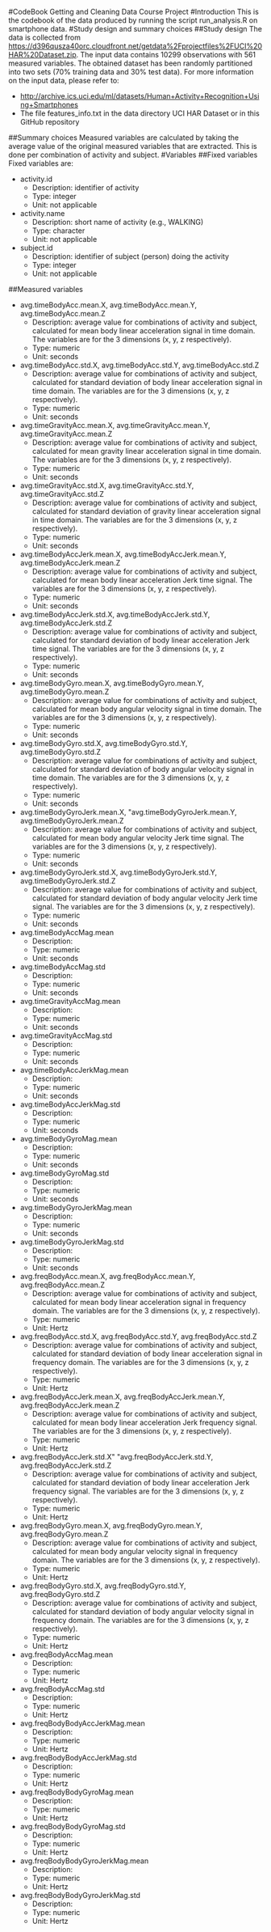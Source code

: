 #CodeBook Getting and Cleaning Data Course Project
#Introduction
This is the codebook of the data produced by running the script run_analysis.R on smartphone data. 
#Study design and summary choices
##Study design
The data is collected from https://d396qusza40orc.cloudfront.net/getdata%2Fprojectfiles%2FUCI%20HAR%20Dataset.zip.
The input data contains 10299 observations with 561 measured variables. The obtained dataset has been randomly partitioned into two sets (70% training data and 30% test data).
For more information on the input data, please refer to:
* http://archive.ics.uci.edu/ml/datasets/Human+Activity+Recognition+Using+Smartphones
* The file features_info.txt in the data directory UCI HAR Dataset or in this GitHub repository

##Summary choices
Measured variables are calculated by taking the average value of the original measured variables that are extracted.
This is done per combination of activity and subject.
#Variables
##Fixed variables
Fixed variables are:
* activity.id
  * Description: identifier of activity
  * Type: integer
  * Unit: not applicable
* activity.name
  * Description: short name of activity (e.g., WALKING)
  * Type: character
  * Unit: not applicable
* subject.id
  * Description: identifier of subject (person) doing the activity
  * Type: integer
  * Unit: not applicable

##Measured variables

* avg.timeBodyAcc.mean.X, avg.timeBodyAcc.mean.Y, avg.timeBodyAcc.mean.Z
  * Description: average value for combinations of activity and subject, calculated for mean body linear acceleration signal in time domain. The variables are for the 3 dimensions (x, y, z respectively).
  * Type: numeric
  * Unit: seconds
* avg.timeBodyAcc.std.X, avg.timeBodyAcc.std.Y, avg.timeBodyAcc.std.Z
  * Description: average value for combinations of activity and subject, calculated for standard deviation of body linear acceleration signal in time domain. The variables are for the 3 dimensions (x, y, z respectively).
  * Type: numeric
  * Unit: seconds
* avg.timeGravityAcc.mean.X, avg.timeGravityAcc.mean.Y, avg.timeGravityAcc.mean.Z
  * Description: average value for combinations of activity and subject, calculated for mean gravity linear acceleration signal in time domain. The variables are for the 3 dimensions (x, y, z respectively).
  * Type: numeric
  * Unit: seconds
* avg.timeGravityAcc.std.X, avg.timeGravityAcc.std.Y, avg.timeGravityAcc.std.Z
  * Description: average value for combinations of activity and subject, calculated for standard deviation of gravity linear acceleration signal in time domain. The variables are for the 3 dimensions (x, y, z respectively).
  * Type: numeric
  * Unit: seconds
* avg.timeBodyAccJerk.mean.X, avg.timeBodyAccJerk.mean.Y, avg.timeBodyAccJerk.mean.Z
  * Description: average value for combinations of activity and subject, calculated for mean body linear acceleration Jerk time signal. The variables are for the 3 dimensions (x, y, z respectively).
  * Type: numeric
  * Unit: seconds
* avg.timeBodyAccJerk.std.X, avg.timeBodyAccJerk.std.Y, avg.timeBodyAccJerk.std.Z
  * Description: average value for combinations of activity and subject, calculated for standard deviation of body linear acceleration Jerk time signal. The variables are for the 3 dimensions (x, y, z respectively).
  * Type: numeric
  * Unit: seconds
* avg.timeBodyGyro.mean.X, avg.timeBodyGyro.mean.Y, avg.timeBodyGyro.mean.Z
  * Description: average value for combinations of activity and subject, calculated for mean body angular velocity signal in time domain. The variables are for the 3 dimensions (x, y, z respectively).
  * Type: numeric
  * Unit: seconds
* avg.timeBodyGyro.std.X, avg.timeBodyGyro.std.Y, avg.timeBodyGyro.std.Z
  * Description: average value for combinations of activity and subject, calculated for standard deviation of body angular velocity signal in time domain. The variables are for the 3 dimensions (x, y, z respectively).
  * Type: numeric
  * Unit: seconds
* avg.timeBodyGyroJerk.mean.X, "avg.timeBodyGyroJerk.mean.Y, avg.timeBodyGyroJerk.mean.Z
  * Description: average value for combinations of activity and subject, calculated for mean body angular velocity Jerk time signal. The variables are for the 3 dimensions (x, y, z respectively).
  * Type: numeric
  * Unit: seconds
* avg.timeBodyGyroJerk.std.X, avg.timeBodyGyroJerk.std.Y, avg.timeBodyGyroJerk.std.Z
  * Description: average value for combinations of activity and subject, calculated for standard deviation of body angular velocity Jerk time signal. The variables are for the 3 dimensions (x, y, z respectively).
  * Type: numeric
  * Unit: seconds
* avg.timeBodyAccMag.mean
  * Description: 
  * Type: numeric
  * Unit: seconds
* avg.timeBodyAccMag.std
  * Description: 
  * Type: numeric
  * Unit: seconds
* avg.timeGravityAccMag.mean
  * Description: 
  * Type: numeric
  * Unit: seconds
* avg.timeGravityAccMag.std
  * Description: 
  * Type: numeric
  * Unit: seconds
* avg.timeBodyAccJerkMag.mean
  * Description: 
  * Type: numeric
  * Unit: seconds
* avg.timeBodyAccJerkMag.std
  * Description: 
  * Type: numeric
  * Unit: seconds
* avg.timeBodyGyroMag.mean
  * Description: 
  * Type: numeric
  * Unit: seconds
* avg.timeBodyGyroMag.std
  * Description: 
  * Type: numeric
  * Unit: seconds
* avg.timeBodyGyroJerkMag.mean
  * Description: 
  * Type: numeric
  * Unit: seconds
* avg.timeBodyGyroJerkMag.std
  * Description: 
  * Type: numeric
  * Unit: seconds
* avg.freqBodyAcc.mean.X, avg.freqBodyAcc.mean.Y, avg.freqBodyAcc.mean.Z
  * Description: average value for combinations of activity and subject, calculated for mean body linear acceleration signal in frequency domain. The variables are for the 3 dimensions (x, y, z respectively).
  * Type: numeric
  * Unit: Hertz
* avg.freqBodyAcc.std.X, avg.freqBodyAcc.std.Y, avg.freqBodyAcc.std.Z
  * Description: average value for combinations of activity and subject, calculated for standard deviation of body linear acceleration signal in frequency domain. The variables are for the 3 dimensions (x, y, z respectively).
  * Type: numeric
  * Unit: Hertz
* avg.freqBodyAccJerk.mean.X, avg.freqBodyAccJerk.mean.Y, avg.freqBodyAccJerk.mean.Z
  * Description: average value for combinations of activity and subject, calculated for mean body linear acceleration Jerk frequency signal. The variables are for the 3 dimensions (x, y, z respectively).
  * Type: numeric
  * Unit: Hertz
* avg.freqBodyAccJerk.std.X" "avg.freqBodyAccJerk.std.Y, avg.freqBodyAccJerk.std.Z
  * Description: average value for combinations of activity and subject, calculated for standard deviation of body linear acceleration Jerk frequency signal. The variables are for the 3 dimensions (x, y, z respectively).
  * Type: numeric
  * Unit: Hertz
* avg.freqBodyGyro.mean.X, avg.freqBodyGyro.mean.Y, avg.freqBodyGyro.mean.Z
  * Description: average value for combinations of activity and subject, calculated for mean body angular velocity signal in frequency domain. The variables are for the 3 dimensions (x, y, z respectively).
  * Type: numeric
  * Unit: Hertz
* avg.freqBodyGyro.std.X, avg.freqBodyGyro.std.Y, avg.freqBodyGyro.std.Z
  * Description: average value for combinations of activity and subject, calculated for standard deviation of body angular velocity signal in frequency domain. The variables are for the 3 dimensions (x, y, z respectively).
  * Type: numeric
  * Unit: Hertz
* avg.freqBodyAccMag.mean
  * Description: 
  * Type: numeric
  * Unit: Hertz
* avg.freqBodyAccMag.std
  * Description: 
  * Type: numeric
  * Unit: Hertz
* avg.freqBodyBodyAccJerkMag.mean
  * Description: 
  * Type: numeric
  * Unit: Hertz
* avg.freqBodyBodyAccJerkMag.std
  * Description: 
  * Type: numeric
  * Unit: Hertz
* avg.freqBodyBodyGyroMag.mean
  * Description: 
  * Type: numeric
  * Unit: Hertz
* avg.freqBodyBodyGyroMag.std
  * Description: 
  * Type: numeric
  * Unit: Hertz
* avg.freqBodyBodyGyroJerkMag.mean
  * Description: 
  * Type: numeric
  * Unit: Hertz
* avg.freqBodyBodyGyroJerkMag.std
  * Description: 
  * Type: numeric
  * Unit: Hertz
